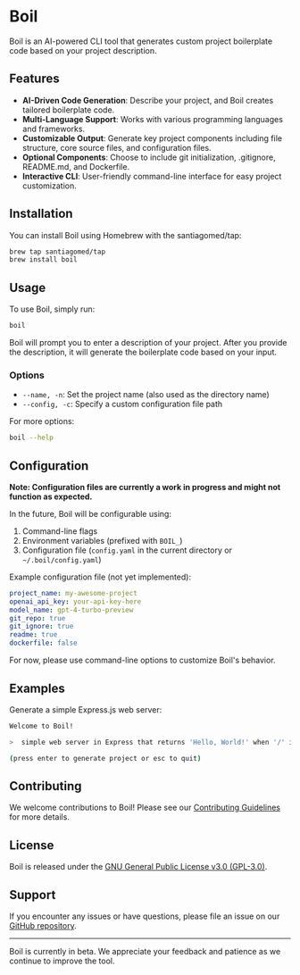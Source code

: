 # Boil

Boil is an AI-powered CLI tool that generates custom project boilerplate code based on your project description.

## Features

- **AI-Driven Code Generation**: Describe your project, and Boil creates tailored boilerplate code.
- **Multi-Language Support**: Works with various programming languages and frameworks.
- **Customizable Output**: Generate key project components including file structure, core source files, and configuration files.
- **Optional Components**: Choose to include git initialization, .gitignore, README.md, and Dockerfile.
- **Interactive CLI**: User-friendly command-line interface for easy project customization.

## Installation

You can install Boil using Homebrew with the santiagomed/tap:

```bash
brew tap santiagomed/tap
brew install boil
```

## Usage

To use Boil, simply run:

```bash
boil
```

Boil will prompt you to enter a description of your project. After you provide the description, it will generate the boilerplate code based on your input.

### Options

- `--name, -n`: Set the project name (also used as the directory name)
- `--config, -c`: Specify a custom configuration file path

For more options:

```bash
boil --help
```

## Configuration

**Note: Configuration files are currently a work in progress and might not function as expected.**

In the future, Boil will be configurable using:

1. Command-line flags
2. Environment variables (prefixed with `BOIL_`)
3. Configuration file (`config.yaml` in the current directory or `~/.boil/config.yaml`)

Example configuration file (not yet implemented):

```yaml
project_name: my-awesome-project
openai_api_key: your-api-key-here
model_name: gpt-4-turbo-preview
git_repo: true
git_ignore: true
readme: true
dockerfile: false
```

For now, please use command-line options to customize Boil's behavior.

## Examples

Generate a simple Express.js web server:

```bash
Welcome to Boil!

>  simple web server in Express that returns 'Hello, World!' when '/' is accessed.

(press enter to generate project or esc to quit)
```

## Contributing

We welcome contributions to Boil! Please see our [Contributing Guidelines](CONTRIBUTING.md) for more details.

## License

Boil is released under the [GNU General Public License v3.0 (GPL-3.0)](https://www.gnu.org/licenses/gpl-3.0.en.html).

## Support

If you encounter any issues or have questions, please file an issue on our [GitHub repository](https://github.com/santiagomed/boil/issues).

---

Boil is currently in beta. We appreciate your feedback and patience as we continue to improve the tool.
